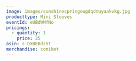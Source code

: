 ```yaml
---
image: images/sunshinespringeugdqdnuyaakvkg.jpg
producttype: Mini Sleeves
eventId: eUBdWMfNo
pricings:
  - quantity: 1
    price: 25
asin: s-DX0E8dz5T
merchandise: comiket
---
```

